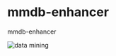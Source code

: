 # mmdb-enhancer
mmdb-enhancer

![data mining](https://thumbs.gfycat.com/HopefulNarrowJuliabutterfly-size_restricted.gif)